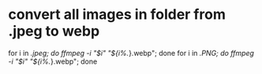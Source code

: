 # convert all images in folder from .jpeg to webp
for i in *.jpeg; do ffmpeg -i "$i" "${i%.*}.webp"; done
for i in *.PNG; do ffmpeg -i "$i" "${i%.*}.webp"; done

